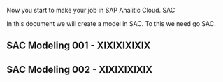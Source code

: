 Now you start to make your job in SAP Analitic Cloud.
<logotipo> SAC


In this document we will create a model in SAC.
To this we need go SAC.

## SAC Modeling 001 - XIXIXIXIXIX


## SAC Modeling 002 - XIXIXIXIXIX

